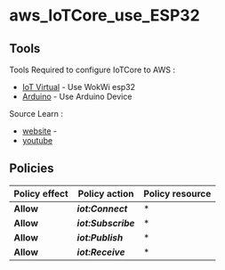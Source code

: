 # aws_IoTCore_use_ESP32


## Tools

Tools Required to configure IoTCore to AWS :
- [IoT Virtual] - Use WokWi esp32
- [Arduino] - Use Arduino Device 

Source Learn :
- [website] - 
- [youtube]

## Policies

| Policy effect | Policy action | Policy resource  |
|--|--|--|
| **Allow** | ***iot:Connect*** | * |
| **Allow** | ***iot:Subscribe*** | * |
| **Allow** | ***iot:Publish*** | * |
| **Allow** | ***iot:Receive*** | * |


<!-- Link Parameter -->
[IoT Virtual]: <https://wokwi.com/projects/389120237216502785>
[Arduino]: <https://github.com/SonyVansha/aws_IoTCore_use_ESP32/tree/main/Arduino>
[website]: <https://how2electronics.com/connecting-esp32-to-amazon-aws-iot-core-using-mqtt>
[youtube]: <https://youtu.be/idf-gGXvIu4?si=G2bXH7F3H_CarBA2>
